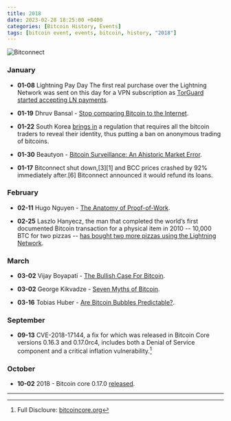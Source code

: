```yaml
---
title: 2018  
date: 2023-02-28 18:25:00 +0400
categories: [Bitcoin History, Events]
tags: [bitcoin event, events, bitcoin, history, "2018"]
---
```


![Bitconnect](https://gifimage.net/wp-content/uploads/2018/11/gif-bitconnect.gif)

### **January**

* **01-08** Lightning Pay Day The first real purchase over the Lightning Network was sent on this day for a VPN subscription as [TorGuard started accepting LN payments](https://www.reddit.com/r/Bitcoin/comments/7ozmi2/torguard_anonymous_vpn_proxy_and_email_services/).

* **01-19** Dhruv Bansal - [Stop comparing Bitcoin to the Internet](https://bitcoinwords.github.io/cy18m1#stop-comparing-bitcoin-to-the-internet).

* **01-22** South Korea [brings in](https://www.independent.co.uk/tech/bitcoin-latest-price-value-south-korea-regulation-a8173506.html) a regulation that requires all the bitcoin traders to reveal their identity, thus putting a ban on anonymous trading of bitcoins.

* **01-30** Beautyon - [Bitcoin Surveillance: An Ahistoric Market Error](https://bitcoinwords.github.io/cy18m1#bitcoin-surveillance-an-ahistoric-market-error).

* **01-17** Bitconnect shut down,[3][1] and BCC prices crashed by 92% immediately after.[6] Bitconnect announced it would refund its loans.

### **February**

* **02-11** Hugo Nguyen - [The Anatomy of Proof-of-Work](https://archive.is/EyY2A).

* **02-25** Laszlo Hanyecz, the man that completed the world’s first documented Bitcoin transaction for a physical item in 2010 -- 10,000 BTC for two pizzas -- [has bought two more pizzas using the Lightning Network](https://lists.linuxfoundation.org/pipermail/lightning-dev/2018-February/001044.html).

### **March** 

* **03-02** Vijay Boyapati - [The Bullish Case For Bitcoin](https://archive.is/jE0Bs).

* **03-02** George Kikvadze - [Seven Myths of Bitcoin](https://bitcoinwords.github.io/cy18m3#seven-myths-of-bitcoin).

* **03-16** Tobias Huber - [Are Bitcoin Bubbles Predictable?](https://bitcoinwords.github.io/cy18m3#are-bitcoin-bubbles-predictable).

### **September**

* **09-13** CVE-2018-17144, a fix for which was released in Bitcoin Core versions 0.16.3 and 0.17.0rc4, includes both a Denial of Service component and a critical inflation vulnerability.[^1]

### **October**

* **10-02** 2018 - Bitcoin core 0.17.0 [released](https://bitcoincore.org/en/releases/0.17.0/).





***

[^1]: Full Discloure: [bitcoincore.org](https://bitcoincore.org/en/2018/09/20/notice/)


